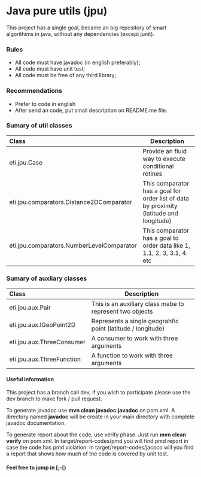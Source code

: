 # Java pure utils (jpu)

This project has a single goal, became an big repository of smart algorithims in java, without any dependencies (except junit).

### Rules
* All code must have javadoc (in english preferably);
* All code must have unit test;
* All code must be free of any third library;

### Recommendations
* Prefer to code in english
* After send an code, put small description on README.me file.

### Sumary of util classes
|Class|Description|
|:---|---|
|eti.jpu.Case|Provide an fluid way to execute conditional rotines|
|eti.jpu.comparators.Distance2DComparator|This comparator has a goal for order list of data by proximity (latitude and longitude)|
|eti.jpu.comparators.NumberLevelComparator|This comparator has a goal to order data like 1, 1.1, 2, 3, 3.1, 4. etc|

### Sumary of auxliary classes
|Class|Description|
|:---|---|
|eti.jpu.aux.Pair|This is an auxiliary class mabe to represent two objects|
|eti.jpu.aux.IGeoPoint2D|Represents a single geograhfic point (latitude / longitude)|
|eti.jpu.aux.ThreeConsumer|A consumer to work with three arguments|
|eti.jpu.aux.ThreeFunction|A function to work with three arguments|

#### Useful information
This project has a branch call dev, if you wish to participate please use the dev branch to make fork / pull request.

To generate javadoc use __mvn clean javadoc:javadoc__ on pom.xml. A directory named __javadoc__ will be create in your main directory with complete javadoc documentation.

To generate report about the code, use verify phase. Just run __mvn clean verify__ on pom.xml. In target/report-codes/pmd you will find pmd report in case the code has pmd violation. In target/report-codes/jacoco will you find a report that shows how much of tne code is covered by unit test.


#### Feel free to jump in [;-[)